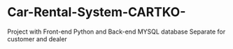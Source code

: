 # Car-Rental-System-CARTKO-
Project with Front-end Python and Back-end MYSQL database
Separate for customer and dealer 
